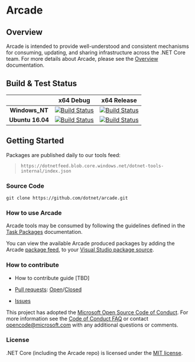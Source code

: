 # Arcade

## Overview

Arcade is intended to provide well-understood and consistent mechanisms for consuming, updating, and sharing infrastructure across the .NET Core team. For more details about Arcade, please see the [Overview](./Documentation/Overview.md) documentation.

## Build & Test Status

|    | x64 Debug|x64 Release|
|:--:|:--:|:--:|
|**Windows_NT**|[![Build Status](https://ci.dot.net/job/dotnet_arcade/job/master/job/Windows_NT_Debug/badge/icon)](https://ci.dot.net/job/dotnet_arcade/job/master/job/Windows_NT_Debug/)|[![Build Status](https://ci.dot.net/job/dotnet_arcade/job/master/job/Windows_NT_Release/badge/icon)](https://ci.dot.net/job/dotnet_arcade/job/master/job/Windows_NT_Release/)|
|**Ubuntu 16.04**|[![Build Status](https://ci.dot.net/job/dotnet_arcade/job/master/job/Ubuntu16.04_Debug/badge/icon)](https://ci.dot.net/job/dotnet_arcade/job/master/job/Ubuntu16.04_Debug/)|[![Build Status](https://ci.dot.net/job/dotnet_arcade/job/master/job/Ubuntu16.04_Release/badge/icon)](https://ci.dot.net/job/dotnet_arcade/job/master/job/Ubuntu16.04_Release/)|

## Getting Started

Packages are published daily to our tools feed:

> `https://dotnetfeed.blob.core.windows.net/dotnet-tools-internal/index.json`

### Source Code

`git clone https://github.com/dotnet/arcade.git`

### How to use Arcade

Arcade tools may be consumed by following the guidelines defined in the [Task Packages](./Documentation/TaskPackages.md) documentation.

You can view the available Arcade produced packages by adding the Arcade [package feed](#getting-started), to your [Visual Studio package source](https://docs.microsoft.com/en-us/nuget/tools/package-manager-ui).

### How to contribute

- How to contribute guide [TBD]

- [Pull requests](https://github.com/dotnet/arcade/pulls): [Open](https://github.com/dotnet/arcade/pulls?q=is%3Aopen+is%3Apr)/[Closed](https://github.com/dotnet/arcade/pulls?q=is%3Apr+is%3Aclosed)

- [Issues](https://github.com/dotnet/arcade/issues)

This project has adopted the [Microsoft Open Source Code of Conduct](https://opensource.microsoft.com/codeofconduct/).  For more information see the [Code of Conduct FAQ](https://opensource.microsoft.com/codeofconduct/faq/) or contact [opencode@microsoft.com](mailto:opencode@microsoft.com) with any additional questions or comments.

### License

.NET Core (including the Arcade repo) is licensed under the [MIT license](LICENSE.TXT).